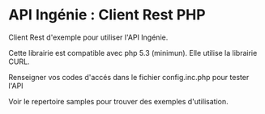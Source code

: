 # API Ingénie : Client Rest PHP

Client Rest d'exemple pour utiliser l'API Ingénie.

Cette librairie est compatible avec php 5.3 (minimun). Elle utilise la librairie CURL.

Renseigner vos codes d'accés dans le fichier config.inc.php pour tester l'API

Voir le repertoire samples pour trouver des exemples d'utilisation.
